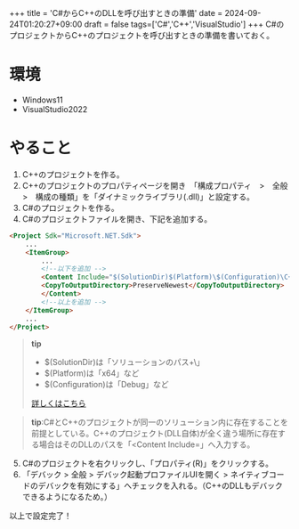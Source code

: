 +++
title = 'C#からC++のDLLを呼び出すときの準備'
date = 2024-09-24T01:20:27+09:00
draft = false
tags=['C#','C++','VisualStudio']
+++
C#のプロジェクトからC++のプロジェクトを呼び出すときの準備を書いておく。
<!--more-->

# 環境
- Windows11
- VisualStudio2022

# やること
1. C++のプロジェクトを作る。
2. C++のプロジェクトのプロパティページを開き　「構成プロパティ　>　全般　>　構成の種類」を「ダイナミックライブラリ(.dll)」と設定する。
3. C#のプロジェクトを作る。
4. C#のプロジェクトファイルを開き、下記を追加する。
```html (name="")
<Project Sdk="Microsoft.NET.Sdk">
    ...
    <ItemGroup>
        ...
        <!--以下を追加 -->
	    <Content Include="$(SolutionDir)$(Platform)\$(Configuration)\C++のプロジェクト名.dll">
	    <CopyToOutputDirectory>PreserveNewest</CopyToOutputDirectory>
	    </Content>
        <!--以上を追加 -->
    </ItemGroup>
    ...
</Project>
```
>**tip**
> - $(SolutionDir)は「ソリューションのパス+\」
> - $(Platform)は「x64」など
> - $(Configuration)は「Debug」など
>
> [詳しくはこちら](https://learn.microsoft.com/en-us/cpp/build/reference/common-macros-for-build-commands-and-properties?view=msvc-170&viewFallbackFrom=vs-2017)


>**tip**:C#とC++のプロジェクトが同一のソリューション内に存在することを前提としている。C++のプロジェクト(DLL自体)が全く違う場所に存在する場合はそのDLLのパスを「\<Content Include=」へ入力する。
5. C#のプロジェクトを右クリックし、「プロパティ(R)」をクリックする。
6. 「デバック > 全般 > デバック起動プロファイルUIを開く > ネイティブコードのデバックを有効にする」へチェックを入れる。（C++のDLLもデバックできるようになるため。） 

以上で設定完了！
